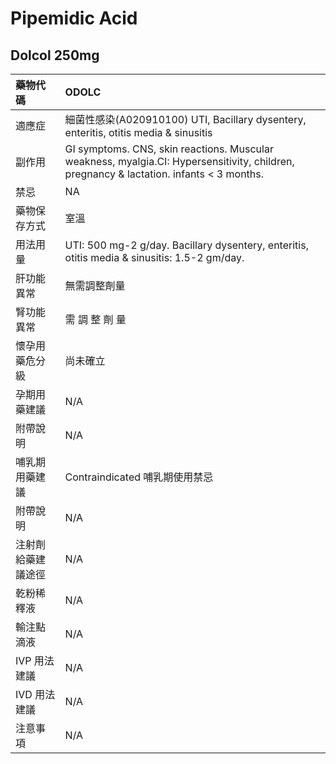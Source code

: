 # Pipemidic Acid

## Dolcol 250mg

| 藥物代碼           | ODOLC                                                                                                                                         |
|:-------------------|:----------------------------------------------------------------------------------------------------------------------------------------------|
| 適應症             | 細菌性感染(A020910100)             UTI, Bacillary dysentery, enteritis, otitis media & sinusitis                                              |
| 副作用             | GI symptoms. CNS, skin reactions. Muscular weakness, myalgia.CI: Hypersensitivity, children, pregnancy & lactation.       infants < 3 months. |
| 禁忌               | NA                                                                                                                                            |
| 藥物保存方式       | 室溫                                                                                                                                          |
| 用法用量           | UTI: 500 mg-2 g/day. Bacillary dysentery, enteritis, otitis media & sinusitis: 1.5-2 gm/day.                                                  |
| 肝功能異常         | 無需調整劑量                                                                                                                                  |
| 腎功能異常         | 需 調 整 劑 量                                                                                                                                |
| 懷孕用藥危分級     | 尚未確立                                                                                                                                      |
| 孕期用藥建議       | N/A                                                                                                                                           |
| 附帶說明           | N/A                                                                                                                                           |
| 哺乳期用藥建議     | Contraindicated 哺乳期使用禁忌                                                                                                                |
| 附帶說明           | N/A                                                                                                                                           |
| 注射劑給藥建議途徑 | N/A                                                                                                                                           |
| 乾粉稀釋液         | N/A                                                                                                                                           |
| 輸注點滴液         | N/A                                                                                                                                           |
| IVP 用法建議       | N/A                                                                                                                                           |
| IVD 用法建議       | N/A                                                                                                                                           |
| 注意事項           | N/A                                                                                                                                           |

